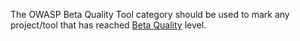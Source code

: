 The OWASP Beta Quality Tool category should be used to mark any
project/tool that has reached [Beta
Quality](:Category:OWASP_Project_Assessment#Beta_Quality_Tool_Criteria "wikilink")
level.